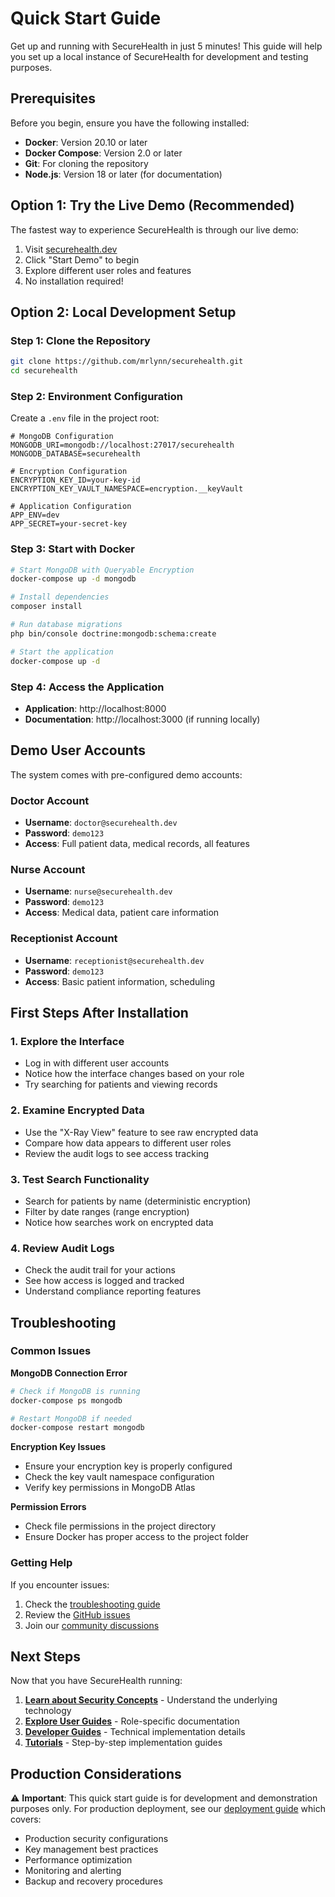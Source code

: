 # Quick Start Guide

Get up and running with SecureHealth in just 5 minutes! This guide will help you set up a local instance of SecureHealth for development and testing purposes.

## Prerequisites

Before you begin, ensure you have the following installed:

- **Docker**: Version 20.10 or later
- **Docker Compose**: Version 2.0 or later
- **Git**: For cloning the repository
- **Node.js**: Version 18 or later (for documentation)

## Option 1: Try the Live Demo (Recommended)

The fastest way to experience SecureHealth is through our live demo:

1. Visit [securehealth.dev](https://securehealth.dev)
2. Click "Start Demo" to begin
3. Explore different user roles and features
4. No installation required!

## Option 2: Local Development Setup

### Step 1: Clone the Repository

```bash
git clone https://github.com/mrlynn/securehealth.git
cd securehealth
```

### Step 2: Environment Configuration

Create a `.env` file in the project root:

```env
# MongoDB Configuration
MONGODB_URI=mongodb://localhost:27017/securehealth
MONGODB_DATABASE=securehealth

# Encryption Configuration
ENCRYPTION_KEY_ID=your-key-id
ENCRYPTION_KEY_VAULT_NAMESPACE=encryption.__keyVault

# Application Configuration
APP_ENV=dev
APP_SECRET=your-secret-key
```

### Step 3: Start with Docker

```bash
# Start MongoDB with Queryable Encryption
docker-compose up -d mongodb

# Install dependencies
composer install

# Run database migrations
php bin/console doctrine:mongodb:schema:create

# Start the application
docker-compose up -d
```

### Step 4: Access the Application

- **Application**: http://localhost:8000
- **Documentation**: http://localhost:3000 (if running locally)

## Demo User Accounts

The system comes with pre-configured demo accounts:

### Doctor Account
- **Username**: `doctor@securehealth.dev`
- **Password**: `demo123`
- **Access**: Full patient data, medical records, all features

### Nurse Account
- **Username**: `nurse@securehealth.dev`
- **Password**: `demo123`
- **Access**: Medical data, patient care information

### Receptionist Account
- **Username**: `receptionist@securehealth.dev`
- **Password**: `demo123`
- **Access**: Basic patient information, scheduling

## First Steps After Installation

### 1. Explore the Interface
- Log in with different user accounts
- Notice how the interface changes based on your role
- Try searching for patients and viewing records

### 2. Examine Encrypted Data
- Use the "X-Ray View" feature to see raw encrypted data
- Compare how data appears to different user roles
- Review the audit logs to see access tracking

### 3. Test Search Functionality
- Search for patients by name (deterministic encryption)
- Filter by date ranges (range encryption)
- Notice how searches work on encrypted data

### 4. Review Audit Logs
- Check the audit trail for your actions
- See how access is logged and tracked
- Understand compliance reporting features

## Troubleshooting

### Common Issues

**MongoDB Connection Error**
```bash
# Check if MongoDB is running
docker-compose ps mongodb

# Restart MongoDB if needed
docker-compose restart mongodb
```

**Encryption Key Issues**
- Ensure your encryption key is properly configured
- Check the key vault namespace configuration
- Verify key permissions in MongoDB Atlas

**Permission Errors**
- Check file permissions in the project directory
- Ensure Docker has proper access to the project folder

### Getting Help

If you encounter issues:

1. Check the [troubleshooting guide](/docs/reference/troubleshooting)
2. Review the [GitHub issues](https://github.com/mrlynn/securehealth/issues)
3. Join our [community discussions](https://github.com/mrlynn/securehealth/discussions)

## Next Steps

Now that you have SecureHealth running:

1. **[Learn about Security Concepts](/docs/concepts/queryable-encryption)** - Understand the underlying technology
2. **[Explore User Guides](/docs/user-guides/doctor-guide)** - Role-specific documentation
3. **[Developer Guides](/docs/developer-guides/architecture)** - Technical implementation details
4. **[Tutorials](/docs/tutorials/encryption-setup)** - Step-by-step implementation guides

## Production Considerations

⚠️ **Important**: This quick start guide is for development and demonstration purposes only. For production deployment, see our [deployment guide](/docs/developer-guides/deployment) which covers:

- Production security configurations
- Key management best practices
- Performance optimization
- Monitoring and alerting
- Backup and recovery procedures
